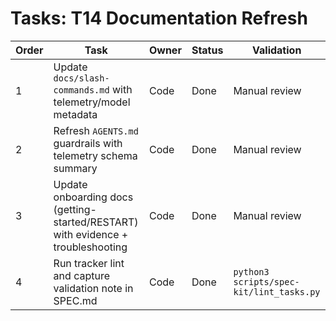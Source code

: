 # Tasks: T14 Documentation Refresh

| Order | Task | Owner | Status | Validation |
| --- | --- | --- | --- | --- |
| 1 | Update `docs/slash-commands.md` with telemetry/model metadata | Code | Done | Manual review |
| 2 | Refresh `AGENTS.md` guardrails with telemetry schema summary | Code | Done | Manual review |
| 3 | Update onboarding docs (getting-started/RESTART) with evidence + troubleshooting | Code | Done | Manual review |
| 4 | Run tracker lint and capture validation note in SPEC.md | Code | Done | `python3 scripts/spec-kit/lint_tasks.py` |
